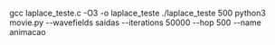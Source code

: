 gcc laplace_teste.c -O3 -o laplace_teste
./laplace_teste 500 
python3 movie.py --wavefields saidas --iterations 50000 --hop 500 --name animacao
